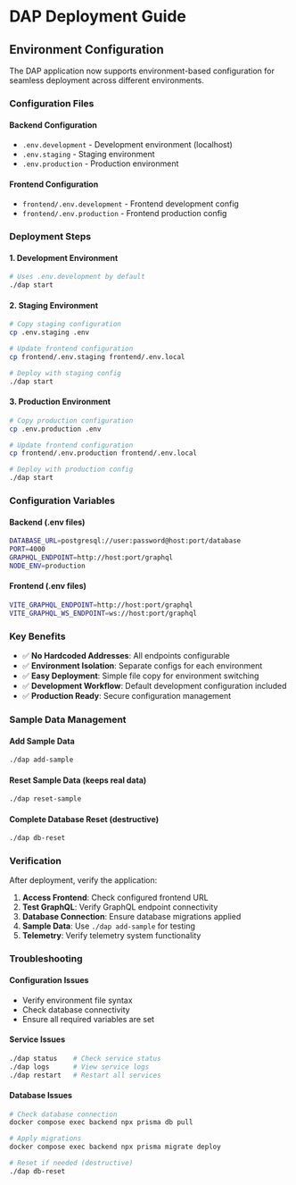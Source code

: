 # DAP Deployment Guide

## Environment Configuration

The DAP application now supports environment-based configuration for seamless deployment across different environments.

### Configuration Files

#### Backend Configuration
- `.env.development` - Development environment (localhost)
- `.env.staging` - Staging environment 
- `.env.production` - Production environment

#### Frontend Configuration
- `frontend/.env.development` - Frontend development config
- `frontend/.env.production` - Frontend production config

### Deployment Steps

#### 1. Development Environment
```bash
# Uses .env.development by default
./dap start
```

#### 2. Staging Environment
```bash
# Copy staging configuration
cp .env.staging .env

# Update frontend configuration
cp frontend/.env.staging frontend/.env.local

# Deploy with staging config
./dap start
```

#### 3. Production Environment
```bash
# Copy production configuration
cp .env.production .env

# Update frontend configuration  
cp frontend/.env.production frontend/.env.local

# Deploy with production config
./dap start
```

### Configuration Variables

#### Backend (.env files)
```bash
DATABASE_URL=postgresql://user:password@host:port/database
PORT=4000
GRAPHQL_ENDPOINT=http://host:port/graphql
NODE_ENV=production
```

#### Frontend (.env files)
```bash
VITE_GRAPHQL_ENDPOINT=http://host:port/graphql
VITE_GRAPHQL_WS_ENDPOINT=ws://host:port/graphql
```

### Key Benefits

- ✅ **No Hardcoded Addresses**: All endpoints configurable
- ✅ **Environment Isolation**: Separate configs for each environment
- ✅ **Easy Deployment**: Simple file copy for environment switching
- ✅ **Development Workflow**: Default development configuration included
- ✅ **Production Ready**: Secure configuration management

### Sample Data Management

#### Add Sample Data
```bash
./dap add-sample
```

#### Reset Sample Data (keeps real data)
```bash
./dap reset-sample
```

#### Complete Database Reset (destructive)
```bash
./dap db-reset
```

### Verification

After deployment, verify the application:

1. **Access Frontend**: Check configured frontend URL
2. **Test GraphQL**: Verify GraphQL endpoint connectivity
3. **Database Connection**: Ensure database migrations applied
4. **Sample Data**: Use `./dap add-sample` for testing
5. **Telemetry**: Verify telemetry system functionality

### Troubleshooting

#### Configuration Issues
- Verify environment file syntax
- Check database connectivity
- Ensure all required variables are set

#### Service Issues
```bash
./dap status    # Check service status
./dap logs      # View service logs
./dap restart   # Restart all services
```

#### Database Issues
```bash
# Check database connection
docker compose exec backend npx prisma db pull

# Apply migrations
docker compose exec backend npx prisma migrate deploy

# Reset if needed (destructive)
./dap db-reset
```